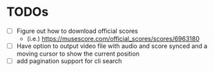# TODOs
- [ ] Figure out how to download official scores
  - (i.e.)  https://musescore.com/official_scores/scores/6963180
- [ ] Have option to output video file with audio and score synced and a moving cursor to show the current position
- [ ] add pagination support for cli search